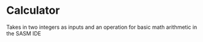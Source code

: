 # Calculator
Takes in two integers as inputs and an operation for basic math arithmetic in the SASM IDE
